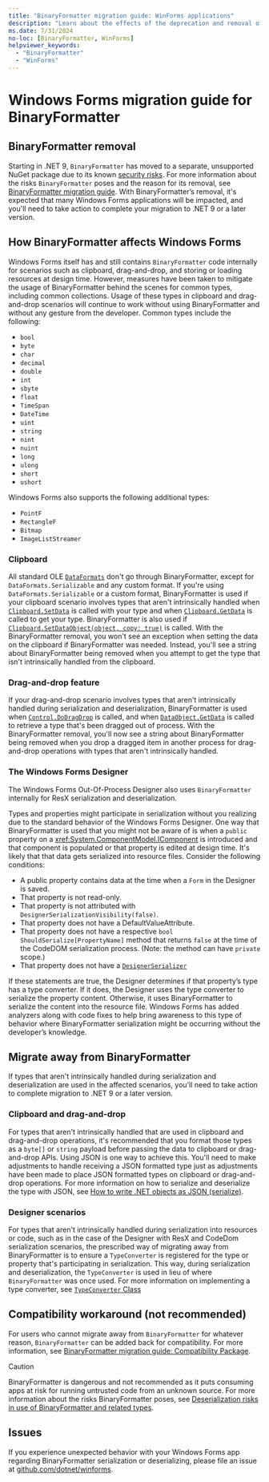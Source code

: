 ```yaml
---
title: "BinaryFormatter migration guide: WinForms applications"
description: "Learn about the effects of the deprecation and removal of BinaryFormatter from .NET on Windows Forms and how to migrate."
ms.date: 7/31/2024
no-loc: [BinaryFormatter, WinForms]
helpviewer_keywords:
  - "BinaryFormatter"
  - "WinForms"
---
```


# Windows Forms migration guide for BinaryFormatter

## BinaryFormatter removal

Starting in .NET 9, `BinaryFormatter` has moved to a separate, unsupported NuGet package due to its known [security risks](../binaryformatter-security-guide.md). For more information about the risks `BinaryFormatter` poses and the reason for its removal, see [BinaryFormatter migration guide](index.md). With BinaryFormatter’s removal, it's expected that many Windows Forms applications will be impacted, and you'll need to take action to complete your migration to .NET 9 or a later version.

## How BinaryFormatter affects Windows Forms

Windows Forms itself has and still contains `BinaryFormatter` code internally for scenarios such as clipboard, drag-and-drop, and storing or loading resources at design time. However, measures have been taken to mitigate the usage of BinaryFormatter behind the scenes for common types, including common collections. Usage of these types in clipboard and drag-and-drop scenarios will continue to work without using BinaryFormatter and without any gesture from the developer. Common types include the following:

- `bool`
- `byte`
- `char`
- `decimal`
- `double`
- `int`
- `sbyte`
- `float`
- `TimeSpan`
- `DateTime`
- `uint`
- `string`
- `nint`
- `nuint`
- `long`
- `ulong`
- `short`
- `ushort`

Windows Forms also supports the following additional types:

- `PointF`
- `RectangleF`
- `Bitmap`
- `ImageListStreamer`

### Clipboard

All standard OLE [`DataFormats`](/dotnet/api/system.windows.forms.dataformats#fields) don't go through BinaryFormatter, except for `DataFormats.Serializable` and any custom format. If you're using `DataFormats.Serializable` or a custom format, BinaryFormatter is used if your clipboard scenario involves types that aren't intrinsically handled when [`Clipboard.SetData`](/dotnet/api/system.windows.forms.clipboard.setdata) is called with your type and when [`Clipboard.GetData`](/dotnet/api/system.windows.forms.clipboard.getdata) is called to get your type. BinaryFormatter is also used if [`Clipboard.SetDataObject(object, copy: true)`](/dotnet/api/system.windows.forms.clipboard.setdataobject) is called. With the BinaryFormatter removal, you won't see an exception when setting the data on the clipboard if BinaryFormatter was needed. Instead, you'll see a string about BinaryFormatter being removed when you attempt to get the type that isn't intrinsically handled from the clipboard.

### Drag-and-drop feature

If your drag-and-drop scenario involves types that aren't intrinsically handled during serialization and deserialization, BinaryFormatter is used when [`Control.DoDragDrop`](/dotnet/api/system.windows.forms.control.dodragdrop) is called, and when [`DataObject.GetData`](/dotnet/api/system.windows.dataobject.getdata) is called to retrieve a type that's been dragged out of process. With the BinaryFormatter removal, you'll now see a string about BinaryFormatter being removed when you drop a dragged item in another process for drag-and-drop operations with types that aren't intrinsically handled.

### The Windows Forms Designer

The Windows Forms Out-Of-Process Designer also uses `BinaryFormatter` internally for ResX serialization and deserialization.

Types and properties might participate in serialization without you realizing due to the standard behavior of the Windows Forms Designer. One way that BinaryFormatter is used that you might not be aware of is when a `public` property on a <xref:System.ComponentModel.IComponent> is introduced and that component is populated or that property is edited at design time. It's likely that that data gets serialized into resource files. Consider the following conditions:

- A public property contains data at the time when a `Form` in the Designer is saved.
- That property is not read-only.
- That property is not attributed with `DesignerSerializationVisibility(false)`.
- That property does not have a DefaultValueAttribute.
- That property does not have a respective `bool ShouldSerialize[PropertyName]` method that returns `false` at the time of the CodeDOM serialization process. (Note: the method can have `private` scope.)
- That property does not have a [`DesignerSerializer`](https://learn.microsoft.com/dotnet/api/microsoft.visualstudio.modeling.dsldefinition.designerserializer?view=visualstudiosdk-2019)

If these statements are true, the Designer determines if that property’s type has a type converter. If it does, the Designer uses the type converter to serialize the property content. Otherwise, it uses BinaryFormatter to serialize the content into the resource file.
Windows Forms has added analyzers along with code fixes to help bring awareness to this type of behavior where BinaryFormatter serialization might be occurring without the developer’s knowledge.

## Migrate away from BinaryFormatter

If types that aren't intrinsically handled during serialization and deserialization are used in the affected scenarios, you'll need to take action to complete migration to .NET 9 or a later version.

### Clipboard and drag-and-drop

For types that aren't intrinsically handled that are used in clipboard and drag-and-drop operations, it's recommended that you format those types as a `byte[]` or `string` payload before passing the data to clipboard or drag-and-drop APIs. Using JSON is one way to achieve this. You'll need to make adjustments to handle receiving a JSON formatted type just as adjustments have been made to place JSON formatted types on clipboard or drag-and-drop operations. For more information on how to serialize and deserialize the type with JSON, see [How to write .NET objects as JSON (serialize)](../system-text-json/how-to.md).

### Designer scenarios

For types that aren't intrinsically handled during serialization into resources or code, such as in the case of the Designer with ResX and CodeDom serialization scenarios, the prescribed way of migrating away from BinaryFormatter is to ensure a `TypeConverter` is registered for the type or property that's participating in serialization. This way, during serialization and deserialization, the `TypeConverter` is used in lieu of where `BinaryFormatter` was once used. For more information on implementing a type converter, see [`TypeConverter` Class](/dotnet/api/system.componentmodel.typeconverter#notes-to-inheritors)

## Compatibility workaround (not recommended)

For users who cannot migrate away from `BinaryFormatter` for whatever reason, `BinaryFormatter` can be added back for compatibility. For more information, see [BinaryFormatter migration guide: Compatibility Package](compatibility-package.md).

> [!CAUTION]
> BinaryFormatter is dangerous and not recommended as it puts consuming apps at risk for running untrusted code from an unknown source. For more information about the risks BinaryFormatter poses, see [Deserialization risks in use of BinaryFormatter and related types](../binaryformatter-security-guide.md).

## Issues

If you experience unexpected behavior with your Windows Forms app regarding BinaryFormatter serialization or deserializing, please file an issue at [github.com/dotnet/winforms](https://github.com/dotnet/winforms/issues).
